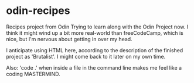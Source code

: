 # odin-recipes
Recipes project from Odin
Trying to learn along with the Odin Project now. I think it might wind up a bit more real-world than freeCodeCamp, which is nice, but I'm nervous about getting in over my head.

I anticipate using HTML here, according to the description of the finished project as 'Brutalist'. I might come back to it later on my own time.

Also: 'code .' when inside a file in the command line makes me feel like a coding MASTERMIND.